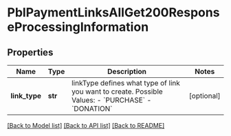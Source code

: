 # PblPaymentLinksAllGet200ResponseProcessingInformation

## Properties
Name | Type | Description | Notes
------------ | ------------- | ------------- | -------------
**link_type** | **str** | linkType defines what type of link you want to create.  Possible Values:   - &#x60;PURCHASE&#x60;   - &#x60;DONATION&#x60;  | [optional] 

[[Back to Model list]](../README.md#documentation-for-models) [[Back to API list]](../README.md#documentation-for-api-endpoints) [[Back to README]](../README.md)


